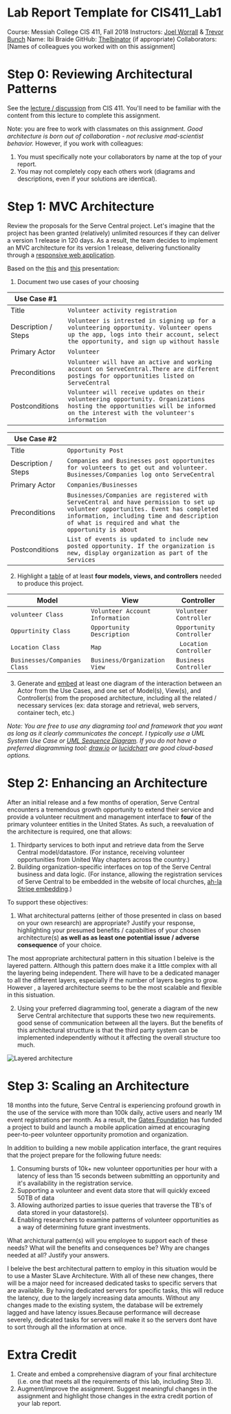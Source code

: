 # Lab Report Template for CIS411_Lab1
Course: Messiah College CIS 411, Fall 2018
Instructors: [Joel Worrall](https://github.com/tangollama) & [Trevor Bunch](https://github.com/trevordbunch)
Name: Ibi Braide
GitHub: [TheIbinator](https://github.com/TheIbinator)
(if appropriate) Collaborators: [Names of colleagues you worked with on this assignment]


# Step 0: Reviewing Architectural Patterns
See the [lecture / discussion](https://docs.google.com/presentation/d/1nUcy63FWPFYO3OJmERJpMjEtdaFtaIBbuUkpmNRVRas/edit#slide=id.g45345bd5ea_0_136) from CIS 411. You'll need to be familiar with the content from this lecture to complete this assignment.

Note: you are free to work with classmates on this assignment. _Good architecture is born out of collaboration - not reclusive mad-scientist behavior._ However, if you work with colleagues:

1. You must specifically note your collaborators by name at the top of your report.
2. You may not completely copy each others work (diagrams and descriptions, even if your solutions are identical).

# Step 1: MVC Architecture
Review the proposals for the Serve Central project. Let's imagine that the project has been granted (relatively) unlimited resources if they can deliver a version 1 release in 120 days. As a result, the team decides to implement an MVC architecture for its version 1 release, delivering functionality through a [responsive web application](https://en.wikipedia.org/wiki/Responsive_web_design). 

Based on the [this](https://docs.google.com/presentation/d/1UnU0xU0wF1l8pAB8trtLpdM0yuskx66jTFJzd64nsjU/edit#slide=id.g439b9c6866_2_53) and [this](https://docs.google.com/presentation/d/1-VZfAFoBVr6ijNepKAtRA7JoAQsV2Jlbf2l1WPDMhI0/edit) presentation:

1) Document two use cases of your choosing

| Use Case #1 | |
|---|---|
| Title | ```Volunteer activity registration``` |
| Description / Steps | ```Volunteer is intrested in signing up for a volunteering opportunity. Volunteer opens up the app, logs into their account, select the opportunity, and sign up without hassle``` |
| Primary Actor |```Volunteer``` |
| Preconditions |```Volunteer will have an active and working account on ServeCentral.There are different postings for opportunities listed on ServeCentral ``` |
| Postconditions |```Volunteer will receive updates on their volunteering opportunity. Organizations hosting the opportunities will be informed on the interest with the volunteer's information```  |

| Use Case #2 | |
|---|---|
| Title |```Opportunity Post``` |
| Description / Steps | ```Companies and Businesses post opportunites for volunteers to get out and volunteer. Businesses/Companies log onto ServeCentral ``` |
| Primary Actor |```Companies/Businesses ``` |
| Preconditions |```Businesses/Companies are registered with ServeCentral and have permission to set up volunteer opportunites. Event has completed information, including time and description of what is required and what the opportunity is about``` |
| Postconditions |```List of events is updated to include new posted opportunity. If the organization is new, display organization as part of the Services``` |


2) Highlight a [table](https://www.tablesgenerator.com/markdown_tables) of at least **four models, views, and controllers** needed to produce this project.

| Model | View | Controller |
|---|---|---|
|```volunteer Class``` |```Volunteer Account Information ``` | ```Volunteer Controller``` |
|```Oppurtinity Class ``` | ```Opportunity Description``` |```Opportunity Controller```  |
| ```Location Class ```| ```Map``` | ``` Location Controller``` |
| ```Businesses/Companies Class``` |```Business/Organization View``` |```Business Controller```  |

3) Generate and [embed](https://github.com/adam-p/markdown-here/wiki/Markdown-Cheatsheet#images) at least one diagram of the interaction between an Actor from the Use Cases, and one set of Model(s), View(s), and Controller(s) from the proposed architecture, including all the related / necessary services (ex: data storage and retrieval, web servers, container tech, etc.)

_Note: You are free to use any diagraming tool and framework that you want as long as it clearly communicates the concept. I typically use a UML System Use Case or [UML Sequence Diagram](https://www.uml-diagrams.org/index-examples.html).  If you do not have a preferred diagramming tool: [draw.io](http://draw.io) or [lucidchart](http://lucidchart.com) are good cloud-based options._

# Step 2: Enhancing an Architecture
After an initial release and a few months of operation, Serve Central encounters a tremendous growth opportunity to extend their service and provide a volunteer recuitment and management interface to __four__ of the primary volunteer entities in the United States. As such, a reevaluation of the architecture is required, one that allows:

1. Thirdparty services to both input and retrieve data from the Serve Central model/datastore. (For instance, receiving volunteer opportunities from United Way chapters across the country.)
2. Building organization-specific interfaces on top of the Serve Central business and data logic. (For instance, allowing the registration services of Serve Central to be embedded in the website of local churches, [ah-la Stripe embedding](https://stripe.com/payments/elements).)

To support these objectives:
1. What architectural patterns (either of those presented in class on based on your own research) are appropriate? Justify your response, highlighting your presumed benefits / capabilties of your chosen architecture(s) **as well as as least one potential issue / adverse consequence** of your choice.

The most appropriate architectural pattern in this situation I beleive is the layered pattern. Although this pattern does make it a little complex with all the layering being independent. There will have to be a dedicated manager to all the different layers, especially if the number of layers begins to grow. However , a layered architecture seems to be the most scalable and flexible in this sistuation.

2. Using your preferred diagramming tool, generate a diagram of the new Serve Central architecture that supports these two new requirements.
good sense of communication between all the layers. But the benefits of this architectural structture is that the third party system can be implemented independently without it affecting
the overall structure too much.

![Layered architecture](..labreports/Part2_diagram.jpg)



# Step 3: Scaling an Architecture
18 months into the future, Serve Central is experiencing profound growth in the use of the service with more than 100k daily, active users and nearly 1M event registrations per month. As a result, the [Gates Foundation](https://www.gatesfoundation.org/) has funded a project to build and launch a mobile application aimed at encouraging peer-to-peer volunteer opportunity promotion and organization. 

In addition to building a new mobile application interface, the grant requires that the project prepare for the following future needs:

1. Consuming bursts of 10k+ new volunteer opportunities per hour with a latency of less than 15 seconds between submitting an opportunity and it's availability in the registration service.
2. Supporting a volunteer and event data store that will quickly exceed 50TB of data
3. Allowing authorized parties to issue queries that traverse the TB's of data stored in your datastore(s).
4. Enabling researchers to examine patterns of volunteer opportunities as a way of determining future grant investments.

What archictural pattern(s) will you employee to support each of these needs? What will the benefits and consequences be? Why are changes needed at all? Justify your answers.

I beleive the best architectural pattern to employ in this situation would be to use a Master SLave Architecture. With all of these new changes, there will be a major need for increased dedicated tasks to specific servers that are available. By having dedicated servers
for specific tasks, this will reduce the latency, due to the largely increasing data amounts. Without any changes made to the existing system, the database will be extremely lagged and have latency issues.Because performance will decrease severely, dedicated tasks for servers will make it so the servers dont have to sort through all the information at once.

# Extra Credit
1. Create and embed a comprehensive diagram of your final architecture (i.e. one that meets all the requirements of this lab, including Step 3).
2. Augment/improve the assignment. Suggest meaningful changes in the assignment and highlight those changes in the extra credit portion of your lab report.
